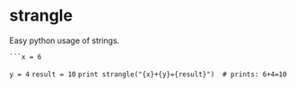 # strangle
Easy python usage of strings.
```from strangle import strangle
```x = 6

```
```y = 4```
```result = 10```
```print strangle("{x}+{y}={result}")  # prints: 6+4=10```
